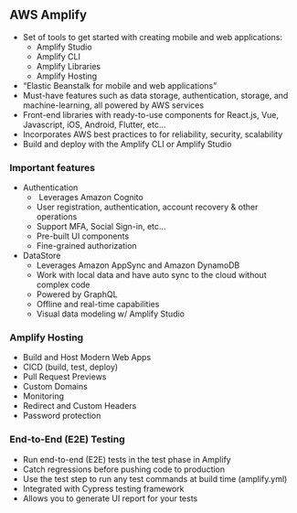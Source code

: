 ## AWS Amplify
- Set of tools to get started with creating mobile and web applications:
	- Amplify Studio
	- Amplify CLI
	- Amplify Libraries
	- Amplify Hosting
- “Elastic Beanstalk for mobile and web applications”
- Must-have features such as data storage, authentication, storage, and machine-learning, all powered by AWS services
- Front-end libraries with ready-to-use components for React.js, Vue, Javascript, iOS, Android, Flutter, etc…
- Incorporates AWS best practices to for reliability, security, scalability
- Build and deploy with the Amplify CLI or Amplify Studio

### Important features
- Authentication
	-  Leverages Amazon Cognito
	- User registration, authentication, account recovery & other operations
	- Support MFA, Social Sign-in, etc…
	- Pre-built UI components
	- Fine-grained authorization
- DataStore
	- Leverages Amazon AppSync and Amazon DynamoDB
	- Work with local data and have auto sync to the cloud without complex code
	- Powered by GraphQL
	- Offline and real-time capabilities
	- Visual data modeling w/ Amplify Studio

### Amplify Hosting
- Build and Host Modern Web Apps
- CICD (build, test, deploy)
- Pull Request Previews
- Custom Domains
- Monitoring
- Redirect and Custom Headers
- Password protection

### End-to-End (E2E) Testing
- Run end-to-end (E2E) tests in the test phase in Amplify
- Catch regressions before pushing code to production
- Use the test step to run any test commands at build time (amplify.yml)
- Integrated with Cypress testing framework
- Allows you to generate UI report for your tests